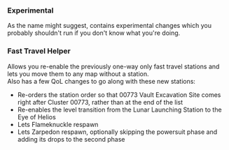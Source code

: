 ### Experimental
As the name might suggest, contains experimental changes which you probably shouldn't run if you don't know what you're doing.

### Fast Travel Helper
Allows you re-enable the previously one-way only fast travel stations and lets you move them to any map without a station.    
Also has a few QoL changes to go along with these new stations:
- Re-orders the station order so that 00773 Vault Excavation Site comes right after Cluster 00773, rather than at the end of the list
- Re-enables the level transition from the Lunar Launching Station to the Eye of Helios
- Lets Flameknuckle respawn
- Lets Zarpedon respawn, optionally skipping the powersuit phase and adding its drops to the second phase
